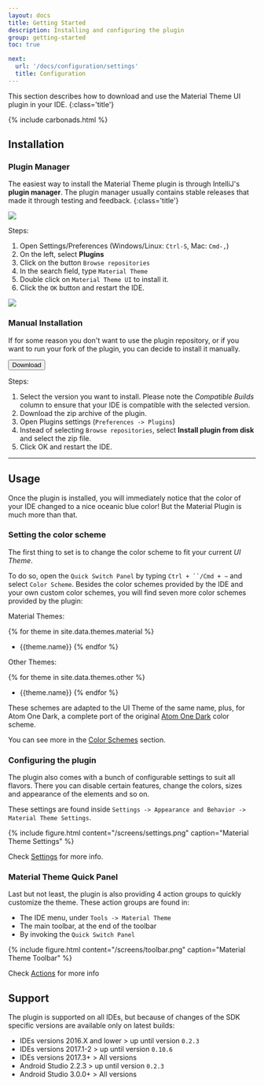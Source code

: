 ```yaml
---
layout: docs
title: Getting Started
description: Installing and configuring the plugin
group: getting-started
toc: true

next:
  url: '/docs/configuration/settings'
  title: Configuration
---
```


This section describes how to download and use the Material Theme UI plugin in your IDE.
{:class='title'}

{% include carbonads.html %}

## Installation

### Plugin Manager

The easiest way to install the Material Theme plugin is through IntelliJ's **plugin manager**. The plugin manager
usually contains stable releases that made it through testing and feedback.
{:class='title'}

<img src="{{ site.img_folder | prepend: site.baseurl | replace: '//', '/' }}/screens/plugins.png">

Steps:
1. Open Settings/Preferences (Windows/Linux: `Ctrl-S`, Mac: `Cmd-,`)
2. On the left, select **Plugins**
3. Click on the button `Browse repositories`
4. In the search field, type `Material Theme`
5. Double click on `Material Theme UI` to install it.
6. Click the `OK` button and restart the IDE.

<img src="{{ site.img_folder | prepend: site.baseurl | replace: '//', '/' }}/screens/listplugin.png">

### Manual Installation

If for some reason you don't want to use the plugin repository, or if you want to run your fork of the plugin, you can decide to install it manually.

<a href="https://plugins.jetbrains.com/plugin/8006-material-theme-ui">
  <button class="btn">Download <icon class="fa fa-download"></icon></button>
</a>

Steps:
1. Select the version you want to install. Please note the _Compatible Builds_ column to ensure that your IDE is compatible with the selected version.
2. Download the zip archive of the plugin.
3. Open Plugins settings (`Preferences -> Plugins`)
4. Instead of selecting `Browse repositories`, select **Install plugin from disk** and select the zip file.
5. Click OK and restart the IDE.

----

## Usage

Once the plugin is installed, you will immediately notice that the color of your IDE changed to a nice oceanic blue color! But the Material Plugin is much more than that.

### Setting the color scheme

The first thing to set is to change the color scheme to fit your current _UI Theme_.

To do so, open the `Quick Switch Panel` by typing `Ctrl + ``/Cmd + ~` and select `Color Scheme`. Besides the color schemes provided by the IDE and your own custom color schemes, you will find seven more color schemes provided by the plugin:

Material Themes:

{% for theme in site.data.themes.material %}
- {{theme.name}}
{% endfor %}

Other Themes:

{% for theme in site.data.themes.other %}
- {{theme.name}}
{% endfor %}

These schemes are adapted to the UI Theme of the same name, plus, for Atom One Dark, a complete port of the original [Atom One Dark](https://github.com/atom/one-dark-syntax) color scheme.

You can see more in the [Color Schemes]({{site.baseurl}}/docs/configuration/color-schemes) section.

### Configuring the plugin

The plugin also comes with a bunch of configurable settings to suit all flavors. There you can disable certain features, change the colors, sizes and appearance of the elements and so on.

These settings are found inside `Settings -> Appearance and Behavior -> Material Theme Settings`.

{% include figure.html content="/screens/settings.png" caption="Material Theme Settings" %}

Check [Settings]({{site.baseurl}}/docs/configuration/settings) for more info.

### Material Theme Quick Panel

Last but not least, the plugin is also providing 4 action groups to quickly customize the theme. These action groups are found in:
- The IDE menu, under `Tools -> Material Theme`
- The main toolbar, at the end of the toolbar
- By invoking the `Quick Switch Panel`

{% include figure.html content="/screens/toolbar.png" caption="Material Theme Toolbar" %}

Check [Actions]({{site.baseurl}}/docs/configuration/quick-actions-panel}}) for more info

## Support

The plugin is supported on all IDEs, but because of changes of the SDK specific versions are available only on latest builds:

- IDEs versions 2016.X and lower > up until version `0.2.3`
- IDEs versions 2017.1-2 > up until version `0.10.6`
- IDEs versions 2017.3+ > All versions
- Android Studio 2.2.3 > up until version `0.2.3`
- Android Studio 3.0.0+ > All versions

